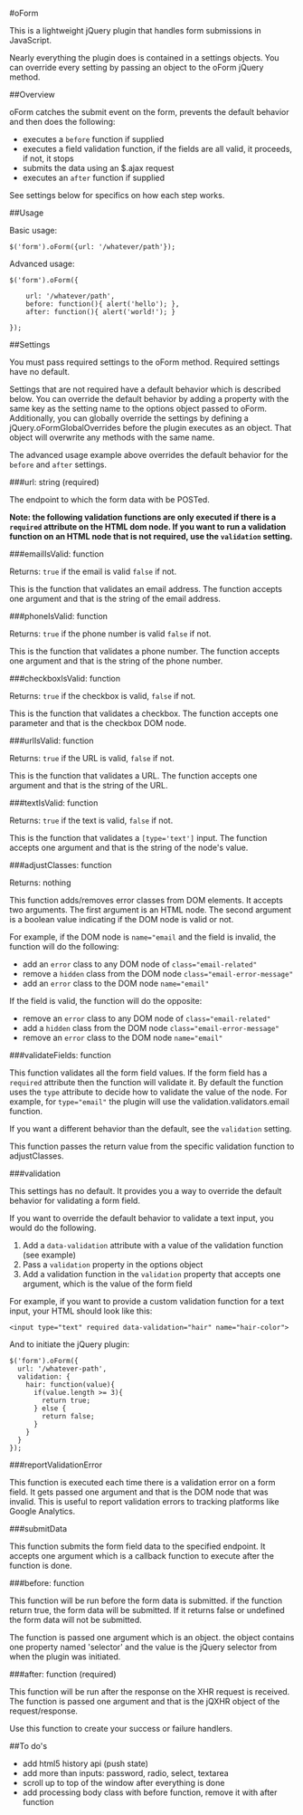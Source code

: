 #oForm

This is a lightweight jQuery plugin that handles form submissions in JavaScript.

Nearly everything the plugin does is contained in a settings objects. You can
override every setting by passing an object to the oForm jQuery method.

##Overview

oForm catches the submit event on the form, prevents the default behavior and
then does the following:

* executes a `before` function if supplied
* executes a field validation function, if the fields are all valid, it
proceeds, if not, it stops
* submits the data using an $.ajax request
* executes an `after` function if supplied

See settings below for specifics on how each step works.

##Usage

Basic usage:

    $('form').oForm({url: '/whatever/path'});

Advanced usage:

    $('form').oForm({

        url: '/whatever/path',
        before: function(){ alert('hello'); },
        after: function(){ alert('world!'); }

    });

##Settings

You must pass required settings to the oForm method. Required settings have
no default.

Settings that are not required have a default behavior which is described below.
You can override the default behavior by adding a property with the same key
as the setting name to the options object passed to oForm. Additionally, you can
globally override the settings by defining a jQuery.oFormGlobalOverrides before
the plugin executes as an object. That object will overwrite any methods with
the same name.

The advanced usage example above overrides the default behavior for the `before`
and `after` settings.

###url: string (required)

The endpoint to which the form data with be POSTed.

**Note: the following validation functions are only executed if there is a
`required` attribute on the HTML dom node. If you want to run a validation
function on an HTML node that is not required, use the `validation` setting.**

###emailIsValid: function

Returns: `true` if the email is valid `false` if not.

This is the function that validates an email address. The function accepts one
argument and that is the string of the email address.

###phoneIsValid: function

Returns: `true` if the phone number is valid `false` if not.

This is the function that validates a phone number. The function accepts one
argument and that is the string of the phone number.

###checkboxIsValid: function

Returns: `true` if the checkbox is valid, `false` if not.

This is the function that validates a checkbox. The function accepts one
parameter and that is the checkbox DOM node.

###urlIsValid: function

Returns: `true` if the URL is valid, `false` if not.

This is the function that validates a URL. The function accepts one argument and
that is the string of the URL.

###textIsValid: function

Returns: `true` if the text is valid, `false` if not.

This is the function that validates a `[type='text']` input. The function
accepts one argument and that is the string of the node's value.

###adjustClasses: function

Returns: nothing

This function adds/removes error classes from DOM elements. It accepts two
arguments. The first argument is an HTML node. The second argument is a boolean
value indicating if the DOM node is valid or not.

For example, if the DOM node is `name="email` and the field is invalid, the
function will do the following:

* add an `error` class to any DOM node of `class="email-related"`
* remove a `hidden` class from the DOM node `class="email-error-message"`
* add an `error` class to the DOM node `name="email"`

If the field is valid, the function will do the opposite:

* remove an `error` class to any DOM node of `class="email-related"`
* add a `hidden` class from the DOM node `class="email-error-message"`
* remove an `error` class to the DOM node `name="email"`

###validateFields: function

This function validates all the form field values. If the form field has a
`required` attribute then the function will validate it. By default the function
uses the `type` attribute to decide how to validate the value of the node. For
example, for `type="email"` the plugin will use the validation.validators.email
function.

If you want a different behavior than the default, see the `validation` setting.

This function passes the return value from the specific validation function to
adjustClasses.

###validation

This settings has no default. It provides you a way to override the default
behavior for validating a form field.

If you want to override the default behavior to validate a text
input, you would do the following.

1. Add a `data-validation` attribute with a value of the validation function (see example)
2. Pass a `validation` property in the options object
3. Add a validation function in the `validation` property that accepts one argument,
which is the value of the form field

For example, if you want to provide a custom validation function for a text input,
your HTML should look like this:

    <input type="text" required data-validation="hair" name="hair-color">

And to initiate the jQuery plugin:

    $('form').oForm({  
      url: '/whatever-path',
      validation: {
        hair: function(value){
          if(value.length >= 3){
            return true;
          } else {
            return false;
          }
        }
      }
    });

###reportValidationError

This function is executed each time there is a validation error on a form field.
It gets passed one argument and that is the DOM node that was invalid. This is
useful to report validation errors to tracking platforms like Google Analytics.

###submitData

This function submits the form field data to the specified endpoint. It accepts
one argument which is a callback function to execute after the function is done.

###before: function

This function will be run before the form data is submitted. if the function
return true, the form data will be submitted. If it returns false or undefined
the form data will not be submitted.

The function is passed one argument which is an object. the object contains
one property named 'selector' and the value is the jQuery selector from when
the plugin was initiated.

###after: function (required)

This function will be run after the response on the XHR request is received.
The function is passed one argument and that is the jQXHR object of the
request/response.

Use this function to create your success or failure handlers.

##To do's

* add html5 history api (push state)
* add more than inputs: password, radio, select, textarea
* scroll up to top of the window after everything is done
* add processing body class with before function, remove it with after function
